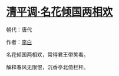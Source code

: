 # [清平调·名花倾国两相欢](http://so.gushiwen.org/view_70873.aspx)

朝代：唐代

作者：[李白](http://so.gushiwen.org/author_247.aspx)

名花倾国两相欢，常得君王带笑看。

解释春风无限恨，沉香亭北倚栏杆。&nbsp;

